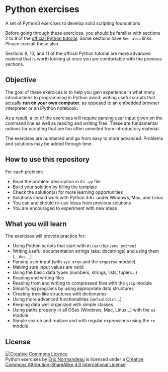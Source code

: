 # Python exercises

A set of Python3 exercises to develop solid scripting foundations

Before going through these exercices, you should be familiar with sections 2 to
8 of the [official Python tutorial](https://docs.python.org/3/tutorial/). Some
sections have `See also` links. Please consult these also.

Sections 9, 10, and 11 of the official Python tutorial are more advanced material
that is worth looking at once you are comfortable with the previous sections.

## Objective

The goal of these exercices is to help you gain experience in what many
introductions to programming in Python avoid: writing useful scripts that
actually **run on your own computer**, as opposed to an embedded browser
interpreter or an iPython notebook.

As a result, a lot of the exercises will require parsing user input given on
the command line as well as reading and writing files. These are fundamental
notions for scripting that are too often ommited from introductory material.

The exercises are numbered and go from easy to more advanced. Problems and
solutions may be added through time.

## How to use this repository

For each problem:

- Read the problem description in its `.py` file
- Build your solution by filling the template
- Check the solution(s) for more learning opportunities
- Solutions should work with Python 3.6+ under Windows, Mac, and Linux
- You can and should re-use ideas from previous solutions
- You are encouraged to experiment with new ideas

## What you will learn

The exercises will provide practice for:

- Using Python scripts that start with `#!/usr/bin/env python3`
- Writing useful documentation strings (aka: docstrings) and using them (`__doc__`)
- Parsing user input (with `sys.argv` and the `argparse` module)
- Making sure input values are valid
- Using the basic data types (numbers, strings, lists, tuples...)
- Reading and writing files
- Reading from and writing to compressed files with the `gzip` module
- Simplifying programs by using appropriate data structures
- Creating tree-like structures with dictionaries
- Using more advanced functionalities (`defaultdict`...)
- Keeping data well organized with simple classes
- Using paths properly in all OSes (Windows, Mac, Linux...) with the `os` module
- Simple search and replace and with regular expressions using the `re` module

## License

<a rel="license" href="http://creativecommons.org/licenses/by-sa/4.0/"><img alt="Creative Commons Licence" style="border-width:0" src="https://i.creativecommons.org/l/by-sa/4.0/88x31.png" /></a><br /><span xmlns:dct="http://purl.org/dc/terms/" property="dct:title">Python exercises</span> by <a xmlns:cc="http://creativecommons.org/ns#" href="https://github.com/enormandeau/python_exercises" property="cc:attributionName" rel="cc:attributionURL">Eric Normandeau</a> is licensed under a <a rel="license" href="http://creativecommons.org/licenses/by-sa/4.0/">Creative Commons Attribution-ShareAlike 4.0 International License</a>.
